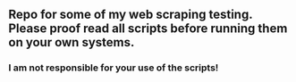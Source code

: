 ## Repo for some of my web scraping testing. Please proof read all scripts before running them on your own systems.

### I am not responsible for your use of the scripts!